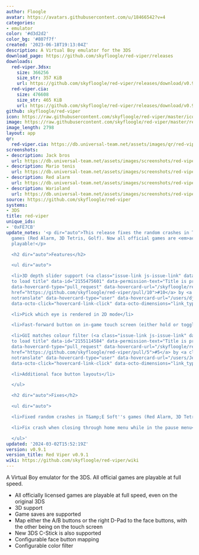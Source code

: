 ```yaml
---
author: Floogle
avatar: https://avatars.githubusercontent.com/u/18466542?v=4
categories:
- emulator
color: '#d3d2d2'
color_bg: '#807f7f'
created: '2023-06-18T19:13:04Z'
description: A Virtual Boy emulator for the 3DS
download_page: https://github.com/skyfloogle/red-viper/releases
downloads:
  red-viper.3dsx:
    size: 366256
    size_str: 357 KiB
    url: https://github.com/skyfloogle/red-viper/releases/download/v0.9.1/red-viper.3dsx
  red-viper.cia:
    size: 476608
    size_str: 465 KiB
    url: https://github.com/skyfloogle/red-viper/releases/download/v0.9.1/red-viper.cia
github: skyfloogle/red-viper
icon: https://raw.githubusercontent.com/skyfloogle/red-viper/master/icon.png
image: https://raw.githubusercontent.com/skyfloogle/red-viper/master/resources/banner.png
image_length: 2798
layout: app
qr:
  red-viper.cia: https://db.universal-team.net/assets/images/qr/red-viper-cia.png
screenshots:
- description: Jack bros
  url: https://db.universal-team.net/assets/images/screenshots/red-viper/jack-bros.png
- description: Mario tenis
  url: https://db.universal-team.net/assets/images/screenshots/red-viper/mario-tenis.png
- description: Red alarm
  url: https://db.universal-team.net/assets/images/screenshots/red-viper/red-alarm.png
- description: Warioland
  url: https://db.universal-team.net/assets/images/screenshots/red-viper/warioland.png
source: https://github.com/skyfloogle/red-viper
systems:
- 3DS
title: red-viper
unique_ids:
- '0xFE7CB'
update_notes: '<p dir="auto">This release fixes the random crashes in T&amp;E Soft''s
  games (Red Alarm, 3D Tetris, Golf). Now all official games are <em>actually</em>
  playable!</p>

  <h2 dir="auto">Features</h2>

  <ul dir="auto">

  <li>3D depth slider support (<a class="issue-link js-issue-link" data-error-text="Failed
  to load title" data-id="2155475601" data-permission-text="Title is private" data-url="https://github.com/skyfloogle/red-viper/issues/10"
  data-hovercard-type="pull_request" data-hovercard-url="/skyfloogle/red-viper/pull/10/hovercard"
  href="https://github.com/skyfloogle/red-viper/pull/10">#10</a> by <a class="user-mention
  notranslate" data-hovercard-type="user" data-hovercard-url="/users/djedditt/hovercard"
  data-octo-click="hovercard-link-click" data-octo-dimensions="link_type:self" href="https://github.com/djedditt">@djedditt</a>)</li>

  <li>Pick which eye is rendered in 2D mode</li>

  <li>Fast-forward button on in-game touch screen (either hold or toggle)</li>

  <li>GUI matches colour filter (<a class="issue-link js-issue-link" data-error-text="Failed
  to load title" data-id="2155114584" data-permission-text="Title is private" data-url="https://github.com/skyfloogle/red-viper/issues/5"
  data-hovercard-type="pull_request" data-hovercard-url="/skyfloogle/red-viper/pull/5/hovercard"
  href="https://github.com/skyfloogle/red-viper/pull/5">#5</a> by <a class="user-mention
  notranslate" data-hovercard-type="user" data-hovercard-url="/users/JeffRuLz/hovercard"
  data-octo-click="hovercard-link-click" data-octo-dimensions="link_type:self" href="https://github.com/JeffRuLz">@JeffRuLz</a>)</li>

  <li>Additional face button layouts</li>

  </ul>

  <h2 dir="auto">Fixes</h2>

  <ul dir="auto">

  <li>Fixed random crashes in T&amp;E Soft''s games (Red Alarm, 3D Tetris, Golf)</li>

  <li>Fix crash when closing through home menu while in the pause menu</li>

  </ul>'
updated: '2024-03-02T15:52:19Z'
version: v0.9.1
version_title: Red Viper v0.9.1
wiki: https://github.com/skyfloogle/red-viper/wiki
---
```

A Virtual Boy emulator for the 3DS. All official games are playable at full speed.
* All officially licensed games are playable at full speed, even on the original 3DS
* 3D support
* Game saves are supported
* Map either the A/B buttons or the right D-Pad to the face buttons, with the other being on the touch screen
* New 3DS C-Stick is also supported
* Configurable face button mapping
* Configurable color filter